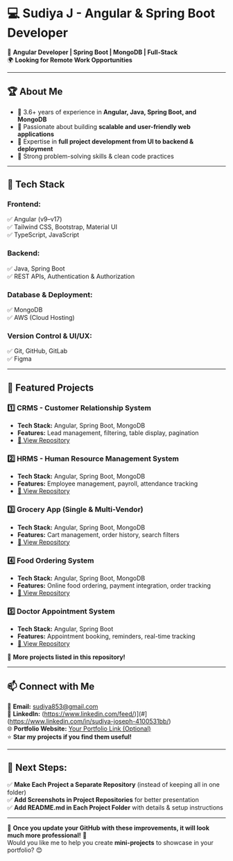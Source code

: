 # 💻 Sudiya J - Angular & Spring Boot Developer  

🚀 **Angular Developer | Spring Boot | MongoDB | Full-Stack**  
🌍 **Looking for Remote Work Opportunities**  

---

## 🏆 About Me  
- 🔹 3.6+ years of experience in **Angular, Java, Spring Boot, and MongoDB**  
- 🔹 Passionate about building **scalable and user-friendly web applications**  
- 🔹 Expertise in **full project development from UI to backend & deployment**  
- 🔹 Strong problem-solving skills & clean code practices  

---

## 🔧 Tech Stack  
### **Frontend:**  
✅ Angular (v9–v17)  
✅ Tailwind CSS, Bootstrap, Material UI  
✅ TypeScript, JavaScript  

### **Backend:**  
✅ Java, Spring Boot  
✅ REST APIs, Authentication & Authorization  

### **Database & Deployment:**  
✅ MongoDB  
✅ AWS (Cloud Hosting)  

### **Version Control & UI/UX:**  
✅ Git, GitHub, GitLab  
✅ Figma  

---

## 📌 Featured Projects  

### **1️⃣ CRMS - Customer Relationship System**  
- **Tech Stack:** Angular, Spring Boot, MongoDB  
- **Features:** Lead management, filtering, table display, pagination  
- [📂 View Repository](#)  

### **2️⃣ HRMS - Human Resource Management System**  
- **Tech Stack:** Angular, Spring Boot, MongoDB  
- **Features:** Employee management, payroll, attendance tracking  
- [📂 View Repository](https://github.com/sudiyajoseph/HrmsProject)  

### **3️⃣ Grocery App (Single & Multi-Vendor)**  
- **Tech Stack:** Angular, Spring Boot, MongoDB  
- **Features:** Cart management, order history, search filters  
- [📂 View Repository](#)  

### **4️⃣ Food Ordering System**  
- **Tech Stack:** Angular, Spring Boot, MongoDB  
- **Features:** Online food ordering, payment integration, order tracking  
- [📂 View Repository](#)  

### **5️⃣ Doctor Appointment System**  
- **Tech Stack:** Angular, Spring Boot  
- **Features:** Appointment booking, reminders, real-time tracking  
- [📂 View Repository](#)  

🔗 **More projects listed in this repository!**  

---

## 📫 Connect with Me  
📧 **Email:** sudiya853@gmail.com  
🔗 **LinkedIn:** (https://www.linkedin.com/feed/)](#](https://www.linkedin.com/in/sudiya-joseph-4100531bb/)  
🌐 **Portfolio Website:** [Your Portfolio Link (Optional)](#)  
⭐ **Star my projects if you find them useful!**  

---

## 🎯 Next Steps:  
✅ **Make Each Project a Separate Repository** (instead of keeping all in one folder)  
✅ **Add Screenshots in Project Repositories** for better presentation  
✅ **Add README.md in Each Project Folder** with details & setup instructions  

---

📌 **Once you update your GitHub with these improvements, it will look much more professional!** 🚀  
Would you like me to help you create **mini-projects** to showcase in your portfolio? 😊
